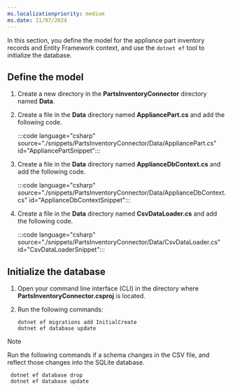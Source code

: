 ```yaml
---
ms.localizationpriority: medium
ms.date: 11/07/2024
---
```


<!-- markdownlint-disable MD041 -->

In this section, you define the model for the appliance part inventory records and Entity Framework context, and use the `dotnet ef` tool to initialize the database.

## Define the model

1. Create a new directory in the **PartsInventoryConnector** directory named **Data**.

1. Create a file in the **Data** directory named **AppliancePart.cs** and add the following code.

    :::code language="csharp" source="./snippets/PartsInventoryConnector/Data/AppliancePart.cs" id="AppliancePartSnippet":::

1. Create a file in the **Data** directory named **ApplianceDbContext.cs** and add the following code.

    :::code language="csharp" source="./snippets/PartsInventoryConnector/Data/ApplianceDbContext.cs" id="ApplianceDbContextSnippet":::

1. Create a file in the **Data** directory named **CsvDataLoader.cs** and add the following code.

    :::code language="csharp" source="./snippets/PartsInventoryConnector/Data/CsvDataLoader.cs" id="CsvDataLoaderSnippet":::

## Initialize the database

1. Open your command line interface (CLI) in the directory where **PartsInventoryConnector.csproj** is located.

1. Run the following commands:

   ```dotnetcli
   dotnet ef migrations add InitialCreate
   dotnet ef database update
   ```

> [!NOTE]
> Run the following commands if a schema changes in the CSV file, and reflect those changes into the SQLite database.
>
> ```dotnetcli
>  dotnet ef database drop
>  dotnet ef database update
>  ```
